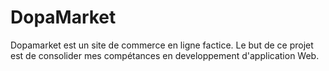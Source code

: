 # DopaMarket

Dopamarket est un site de commerce en ligne factice. Le but de ce projet est de consolider mes compétances en developpement d'application Web.
